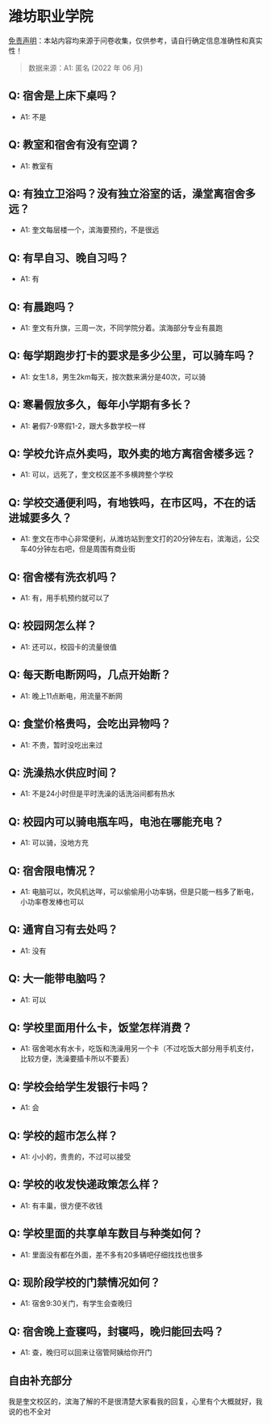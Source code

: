 # 潍坊职业学院

[免责声明](https://colleges.chat/#_3)：本站内容均来源于问卷收集，仅供参考，请自行确定信息准确性和真实性！

> 数据来源：A1: 匿名 (2022 年 06 月)

## Q: 宿舍是上床下桌吗？

- A1: 不是

## Q: 教室和宿舍有没有空调？

- A1: 教室有

## Q: 有独立卫浴吗？没有独立浴室的话，澡堂离宿舍多远？

- A1: 奎文每层楼一个，滨海要预约，不是很远

## Q: 有早自习、晚自习吗？

- A1: 有

## Q: 有晨跑吗？

- A1: 奎文有升旗，三周一次，不同学院分着。滨海部分专业有晨跑

## Q: 每学期跑步打卡的要求是多少公里，可以骑车吗？

- A1: 女生1.8，男生2km每天，按次数来满分是40次，可以骑

## Q: 寒暑假放多久，每年小学期有多长？

- A1: 暑假7-9寒假1-2，跟大多数学校一样

## Q: 学校允许点外卖吗，取外卖的地方离宿舍楼多远？

- A1: 可以，远死了，奎文校区差不多横跨整个学校

## Q: 学校交通便利吗，有地铁吗，在市区吗，不在的话进城要多久？

- A1: 奎文在市中心非常便利，从潍坊站到奎文打的20分钟左右，滨海远，公交车40分钟左右吧，但是周围有商业街

## Q: 宿舍楼有洗衣机吗？

- A1: 有，用手机预约就可以了

## Q: 校园网怎么样？

- A1: 还可以，校园卡的流量很值

## Q: 每天断电断网吗，几点开始断？

- A1: 晚上11点断电，用流量不断网

## Q: 食堂价格贵吗，会吃出异物吗？

- A1: 不贵，暂时没吃出来过

## Q: 洗澡热水供应时间？

- A1: 不是24小时但是平时洗澡的话洗浴间都有热水

## Q: 校园内可以骑电瓶车吗，电池在哪能充电？

- A1: 可以骑，没地方充

## Q: 宿舍限电情况？

- A1: 电脑可以，吹风机达咩，可以偷偷用小功率锅，但是只能一档多了断电，小功率卷发棒也可以

## Q: 通宵自习有去处吗？

- A1: 没有

## Q: 大一能带电脑吗？

- A1: 可以

## Q: 学校里面用什么卡，饭堂怎样消费？

- A1: 宿舍喝水有水卡，吃饭和洗澡用另一个卡（不过吃饭大部分用手机支付，比较方便，洗澡要插卡所以不要丢）

## Q: 学校会给学生发银行卡吗？

- A1: 会

## Q: 学校的超市怎么样？

- A1: 小小的，贵贵的，不过可以接受

## Q: 学校的收发快递政策怎么样？

- A1: 有丰巢，很方便不收钱

## Q: 学校里面的共享单车数目与种类如何？

- A1: 里面没有都在外面，差不多有20多辆吧仔细找找也很多

## Q: 现阶段学校的门禁情况如何？

- A1: 宿舍9:30关门，有学生会查晚归

## Q: 宿舍晚上查寝吗，封寝吗，晚归能回去吗？

- A1: 查，晚归可以回来让宿管阿姨给你开门

## 自由补充部分

我是奎文校区的，滨海了解的不是很清楚大家看我的回复，心里有个大概就好，我说的也不全对